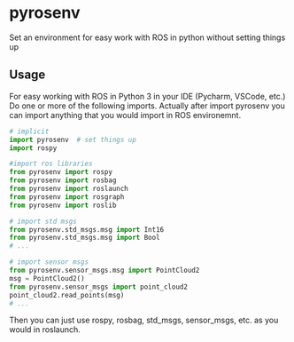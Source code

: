 # pyrosenv

Set an environment for easy work with ROS in python without setting things up

## Usage

For easy working with ROS in Python 3 in your IDE (Pycharm, VSCode, etc.) Do one or more of the following imports.
Actually after import pyrosenv you can import anything that you would import in ROS environemnt.

```python
# implicit
import pyrosenv  # set things up
import rospy

#import ros libraries
from pyrosenv import rospy
from pyrosenv import rosbag
from pyrosenv import roslaunch
from pyrosenv import rosgraph
from pyrosenv import roslib

# import std msgs
from pyrosenv.std_msgs.msg import Int16
from pyrosenv.std_msgs.msg import Bool
# ...

# import sensor msgs
from pyrosenv.sensor_msgs.msg import PointCloud2
msg = PointCloud2()
from pyrosenv.sensor_msgs import point_cloud2
point_cloud2.read_points(msg)
# ...
```

Then you can just use rospy, rosbag, std_msgs, sensor_msgs, etc. as you would in roslaunch.
